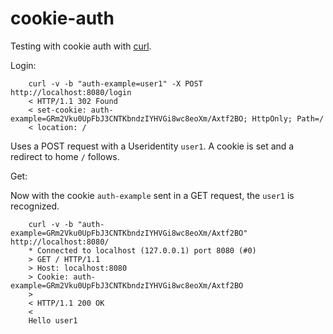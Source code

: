 # cookie-auth

Testing with cookie auth with [curl](https://curl.haxx.se).

Login:

        curl -v -b "auth-example=user1" -X POST  http://localhost:8080/login
        < HTTP/1.1 302 Found
        < set-cookie: auth-example=GRm2Vku0UpFbJ3CNTKbndzIYHVGi8wc8eoXm/Axtf2BO; HttpOnly; Path=/
        < location: /

Uses a POST request with a Useridentity `user1`. A cookie is set and a redirect to home `/` follows.

Get:

Now with the cookie `auth-example` sent in a GET request, the `user1` is recognized.

        curl -v -b "auth-example=GRm2Vku0UpFbJ3CNTKbndzIYHVGi8wc8eoXm/Axtf2BO" http://localhost:8080/
        * Connected to localhost (127.0.0.1) port 8080 (#0)
        > GET / HTTP/1.1
        > Host: localhost:8080
        > Cookie: auth-example=GRm2Vku0UpFbJ3CNTKbndzIYHVGi8wc8eoXm/Axtf2BO
        > 
        < HTTP/1.1 200 OK
        < 
        Hello user1
